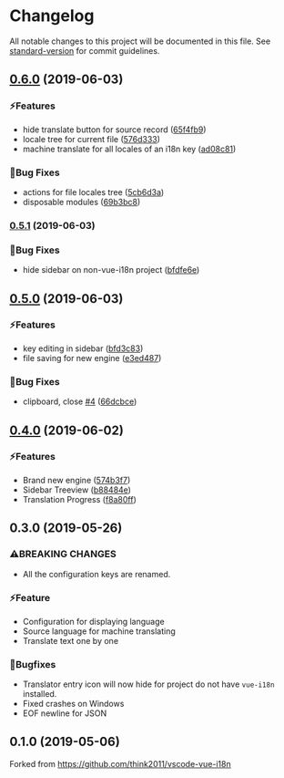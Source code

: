 # Changelog

All notable changes to this project will be documented in this file. See [standard-version](https://github.com/conventional-changelog/standard-version) for commit guidelines.

## [0.6.0](https://github.com/antfu/vscode-vue-i18n-ally/compare/v0.5.1...v0.6.0) (2019-06-03)


### ⚡Features

* hide translate button for source record ([65f4fb9](https://github.com/antfu/vscode-vue-i18n-ally/commit/65f4fb9))
* locale tree for current file ([576d333](https://github.com/antfu/vscode-vue-i18n-ally/commit/576d333))
* machine translate for all locales of an i18n key ([ad08c81](https://github.com/antfu/vscode-vue-i18n-ally/commit/ad08c81))


### 🐞Bug Fixes

* actions for file locales tree ([5cb6d3a](https://github.com/antfu/vscode-vue-i18n-ally/commit/5cb6d3a))
* disposable modules ([69b3bc8](https://github.com/antfu/vscode-vue-i18n-ally/commit/69b3bc8))



### [0.5.1](https://github.com/antfu/vscode-vue-i18n-ally/compare/v0.5.0...v0.5.1) (2019-06-03)


### 🐞Bug Fixes

* hide sidebar on non-vue-i18n project ([bfdfe6e](https://github.com/antfu/vscode-vue-i18n-ally/commit/bfdfe6e))



## [0.5.0](https://github.com/antfu/vscode-vue-i18n-ally/compare/v0.4.1...v0.5.0) (2019-06-03)

### ⚡Features

* key editing in sidebar ([bfd3c83](https://github.com/antfu/vscode-vue-i18n-ally/commit/bfd3c83))
* file saving for new engine ([e3ed487](https://github.com/antfu/vscode-vue-i18n-ally/commit/e3ed487))

### 🐞Bug Fixes

* clipboard, close [#4](https://github.com/antfu/vscode-vue-i18n-ally/issues/4) ([66dcbce](https://github.com/antfu/vscode-vue-i18n-ally/commit/66dcbce))


## [0.4.0](https://github.com/antfu/vscode-vue-i18n-ally/compare/v0.3.0...v0.4.0) (2019-06-02)

### ⚡Features

* Brand new engine ([574b3f7](https://github.com/antfu/vscode-vue-i18n-ally/commit/574b3f7))
* Sidebar Treeview ([b88484e](https://github.com/antfu/vscode-vue-i18n-ally/commit/b88484e))
* Translation Progress ([f8a80ff](https://github.com/antfu/vscode-vue-i18n-ally/commit/f8a80ff))

## 0.3.0 (2019-05-26)

### ⚠BREAKING CHANGES

* All the configuration keys are renamed.

### ⚡Feature

* Configuration for displaying language
* Source language for machine translating
* Translate text one by one

### 🐞Bugfixes

* Translator entry icon will now hide for project do not have `vue-i18n` installed.
* Fixed crashes on Windows
* EOF newline for JSON

## 0.1.0 (2019-05-06)

Forked from https://github.com/think2011/vscode-vue-i18n
